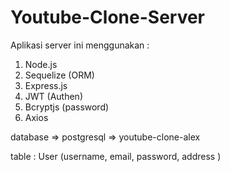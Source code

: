 # Youtube-Clone-Server

Aplikasi server ini menggunakan :

1. Node.js
2. Sequelize (ORM)
3. Express.js
4. JWT (Authen)
5. Bcryptjs (password)
6. Axios

database => postgresql => youtube-clone-alex

table :
User (username, email, password, address )
